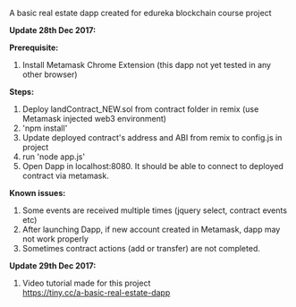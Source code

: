 A basic real estate dapp created for edureka blockchain course project


**Update 28th Dec 2017:**  

**Prerequisite:**   
1. Install Metamask Chrome Extension (this dapp not yet tested in any other browser)  

**Steps:**  
1. Deploy landContract_NEW.sol from contract folder in remix (use Metamask injected web3 environment)  
2. 'npm install'   
3. Update deployed contract's address and ABI from remix to config.js in project  
4. run 'node app.js'  
5. Open Dapp in localhost:8080. It should be able to connect to deployed contract via metamask.  

**Known issues:**  
1. Some events are received multiple times (jquery select, contract events etc)  
2. After launching Dapp, if new account created in Metamask, dapp may not work properly  
3. Sometimes contract actions (add or transfer) are not completed.  

**Update 29th Dec 2017:**  
1. Video tutorial made for this project  
https://tiny.cc/a-basic-real-estate-dapp
